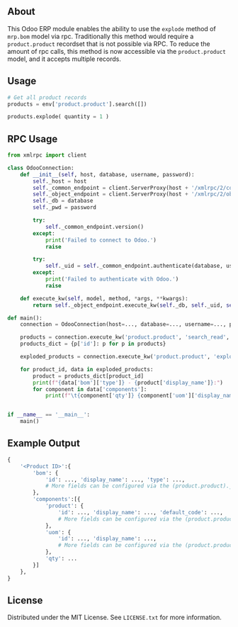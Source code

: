## About
This Odoo ERP module enables the ability to use the `explode` method of `mrp.bom` model via rpc. Traditionally this method would require a `product.product` recordset that is not possible via RPC. To reduce the amount of rpc calls, this method is now accessible via the `product.product` model, and it accepts multiple records.

## Usage

```python
# Get all product records
products = env['product.product'].search([])

products.explode( quantity = 1 )
```

## RPC Usage

```python
from xmlrpc import client

class OdooConnection:
    def __init__(self, host, database, username, password):
        self._host = host
        self._common_endpoint = client.ServerProxy(host + '/xmlrpc/2/common')
        self._object_endpoint = client.ServerProxy(host + '/xmlrpc/2/object')
        self._db = database
        self._pwd = password

        try:
            self._common_endpoint.version()
        except:
            print('Failed to connect to Odoo.')
            raise

        try:
            self._uid = self._common_endpoint.authenticate(database, username, password, {})
        except:
            print('Failed to authenticate with Odoo.')
            raise

    def execute_kw(self, model, method, *args, **kwargs):
        return self._object_endpoint.execute_kw(self._db, self._uid, self._pwd, model, method, args, kwargs)

def main():
    connection = OdooConnection(host=..., database=..., username=..., password=...)

    products = connection.execute_kw('product.product', 'search_read', [], ['id', 'display_name'])
    products_dict = {p['id']: p for p in products}

    exploded_products = connection.execute_kw('product.product', 'explode', [p['id'] for p in products], 1)

    for product_id, data in exploded_products:
        product = products_dict[product_id]
        print(f"{data['bom']['type']} - {product['display_name']}:")
        for component in data['components']:
            print(f"\t{component['qty']} {component['uom']['display_name']} of {component['product']['display_name']}")


if __name__ == '__main__':
    main()


```


## Example Output

```python
{
    '<Product ID>':{
        'bom': {
            'id': ..., 'display_name': ..., 'type': ...,
            # More fields can be configured via the (product.product)._explode_bom_fields method
        },
        'components':[{
            'product': {
                'id': ..., 'display_name': ..., 'default_code': ...,
                # More fields can be configured via the (product.product)._explode_product_product method
            },
            'uom': {
                'id': ..., 'display_name': ...,
                # More fields can be configured via the (product.product)._explode_product_uom method
            },
            'qty': ...
        }]
    },
}
```

## License

Distributed under the MIT License. See `LICENSE.txt` for more information.
